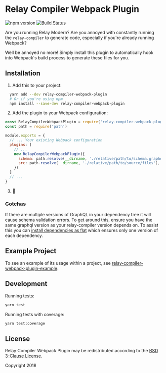 # Relay Compiler Webpack Plugin

[![npm version](https://badge.fury.io/js/relay-compiler-webpack-plugin.svg)](https://badge.fury.io/js/relay-compiler-webpack-plugin)
[![Build Status](https://travis-ci.org/danielholmes/relay-compiler-webpack-plugin.svg?branch=master)](https://travis-ci.org/danielholmes/relay-compiler-webpack-plugin)

Are you running Relay Modern? Are you annoyed with constantly running the `relay-compiler` to generate code, especially 
if you're already running Webpack?

Well be annoyed no more! Simply install this plugin to automatically hook into Webpack's build process to generate these 
files for you.


## Installation

  1. Add this to your project:

```sh
  yarn add --dev relay-compiler-webpack-plugin
  # Or if you're using npm
  npm install --save-dev relay-compiler-webpack-plugin
```

  2. Add the plugin to your Webpack configuration:
  
```javascript
const RelayCompilerWebpackPlugin = require('relay-compiler-webpack-plugin')
const path = require('path')

module.exports = {
  // ... Your existing Webpack configuration
  plugins: [
    // ...
    new RelayCompilerWebpackPlugin({
      schema: path.resolve(__dirname, './relative/path/to/schema.graphql'), // or schema.json or a GraphQLSchema instance
      src: path.resolve(__dirname, './relative/path/to/source/files'),
    })
  ]
  // ...
}
```

  3. :tada:


### Gotchas

If there are multiple versions of GraphQL in your dependency tree it will cause schema validation errors. To get around
this, ensure you have the same graphql version as your relay-compiler version depends on. To assist this you can 
[install dependencies as flat](https://yarnpkg.com/lang/en/docs/cli/install/#toc-yarn-install-flat) which ensures only 
one version of each dependency.


## Example Project

To see an example of its usage within a project, see 
[relay-compiler-webpack-plugin-example](https://github.com/danielholmes/relay-compiler-webpack-plugin-example).


## Development

Running tests:

```bash
yarn test
```

Running tests with coverage:

```bash
yarn test:coverage
```

  
## License

Relay Compiler Webpack Plugin may be redistributed according to the [BSD 3-Clause License](LICENSE).

Copyright 2018
